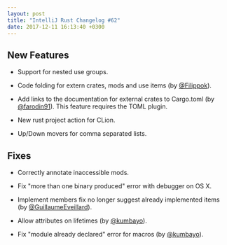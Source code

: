 ```yaml
---
layout: post
title: "IntelliJ Rust Changelog #62"
date: 2017-12-11 16:13:40 +0300
---
```



## New Features

* Support for nested use groups.

* Code folding for extern crates, mods and use items (by [@Filippok]).

* Add links to the documentation for external crates to Cargo.toml (by [@farodin91]).
  This feature requires the TOML plugin.

* New rust project action for CLion.

* Up/Down movers for comma separated lists.


## Fixes

* Correctly annotate inaccessible mods.

* Fix "more than one binary produced" error with debugger on OS X.

* Implement members fix no longer suggest already implemented items (by [@GuillaumeEveillard]).

* Allow attributes on lifetimes (by [@kumbayo]).

* Fix "module already declared" error for macros (by [@kumbayo]).

[@Filippok]: https://github.com/Filippok
[@GuillaumeEveillard]: https://github.com/GuillaumeEveillard
[@farodin91]: https://github.com/farodin91
[@kumbayo]: https://github.com/kumbayo
